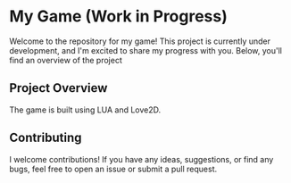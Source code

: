 <h1>My Game (Work in Progress)</h1>

<p>Welcome to the repository for my game! This project is currently under development, and I'm excited to share my progress with you. Below, you'll find an overview of the project</p>

<h2>Project Overview</h2>
<p>The game is built using LUA and Love2D.</p>

<h2>Contributing</h2>
<p>I welcome contributions! If you have any ideas, suggestions, or find any bugs, feel free to open an issue or submit a pull request.</p>
